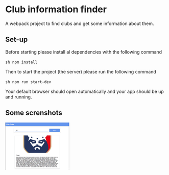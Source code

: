 # Club information finder
A webpack project to find clubs and get some information about them.

## Set-up
Before starting please install al dependencies with the following command

`sh
npm install
`

Then to start the project (the server) please run the following command 

`sh
npm run start-dev
`

Your default browser should open automatically and your app should be up and running. 

## Some screnshots 

<img src="doc/sample.png?raw=true" width="200" />  

